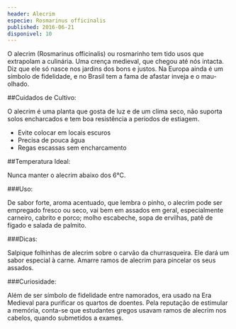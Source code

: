 ```yaml
---
header: Alecrim 
especie: Rosmarinus officinalis
published: 2016-06-21
disponivel: 10
---
```


O alecrim (Rosmarinus officinalis) ou rosmarinho tem tido usos que extrapolam a culinária.
 Uma crença medieval, que chegou até nós intacta. Diz que ele só nasce nos jardins dos bons e justos. 
 Na Europa ainda é um símbolo de fidelidade, e no Brasil tem a fama de afastar inveja e o mau-olhado.

##Cuidados de Cultivo:

O alecrim é uma planta que gosta de luz e de um clima seco, não suporta solos encharcados e tem boa resistência a periodos de estiagem.

 - Evite colocar em locais escuros
 - Precisa de pouca água
 - Regas escassas sem encharcamento

 
##Temperatura Ideal: 

Nunca manter o alecrim abaixo dos 6°C. 

###Uso: 

De sabor forte, aroma acentuado, que lembra o pinho, o alecrim pode ser empregado fresco ou seco, vai bem 
em assados em geral, especialmente carneiro, cabrito e porco; molho escabeche, sopa de ervilhas, patê de 
fígado e salada de palmito.

###Dicas:

Salpique folhinhas de alecrim sobre o carvão da churrasqueira. Ele dará um sabor especial à carne.
 Amarre ramos de alecrim para pincelar os seus assados.


###Curiosidade:

Além de ser símbolo de fidelidade entre namorados, era usado na Era Medieval para
 purificar os quartos de doentes. Pela reputação de estimular a memória, conta-se que estudantes gregos
 usavam ramos de alecrim nos cabelos, quando submetidos a exames.